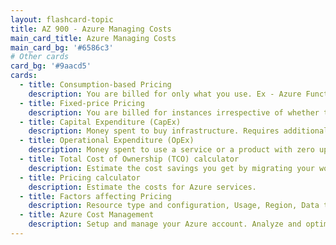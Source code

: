 ```yaml
---
layout: flashcard-topic
title: AZ 900 - Azure Managing Costs
main_card_title: Azure Managing Costs
main_card_bg: '#6586c3'
# Other cards
card_bg: '#9aacd5'
cards:
  - title: Consumption-based Pricing
    description: You are billed for only what you use. Ex - Azure Functions
  - title: Fixed-price Pricing
    description: You are billed for instances irrespective of whether they are used or not. Ex - Azure Virtual Machine Instances
  - title: Capital Expenditure (CapEx)
    description: Money spent to buy infrastructure. Requires additional cost to maintain it with time.
  - title: Operational Expenditure (OpEx)
    description: Money spent to use a service or a product with zero upfront costs and pay-as-you-go model.
  - title: Total Cost of Ownership (TCO) calculator
    description: Estimate the cost savings you get by migrating your workloads to Azure
  - title: Pricing calculator
    description: Estimate the costs for Azure services.
  - title: Factors affecting Pricing
    description: Resource type and configuration, Usage, Region, Data transfer, Reserved or not etc.
  - title: Azure Cost Management
    description: Setup and manage your Azure account. Analyze and optimize cloud costs. Setup Budget and Cost Alerts.
---
```



